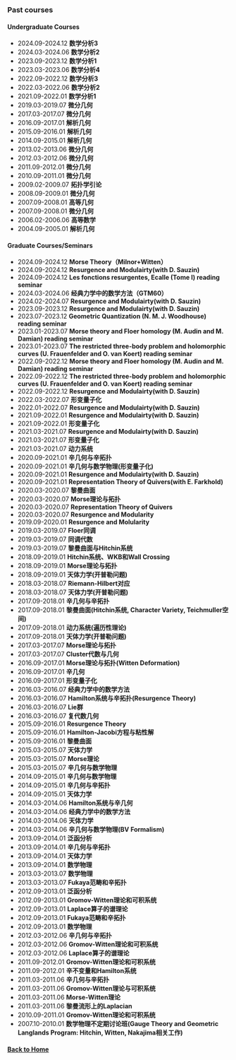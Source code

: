### Past courses

#### Undergraduate Courses
* 2024.09-2024.12 **数学分析3**
* 2024.03-2024.06 **数学分析2**
* 2023.09-2023.12 **数学分析1**
* 2023.03-2023.06 **数学分析4**
* 2022.09-2022.12 **数学分析3**
* 2022.03-2022.06 **数学分析2**
* 2021.09-2022.01 **数学分析1**
* 2019.03-2019.07 **微分几何**
* 2017.03-2017.07 **微分几何**
* 2016.09-2017.01 **解析几何**
* 2015.09-2016.01 **解析几何**
* 2014.09-2015.01 **解析几何**
* 2013.02-2013.06 **微分几何**
* 2012.03-2012.06 **微分几何**
* 2011.09-2012.01 **微分几何**
* 2010.09-2011.01 **微分几何**
* 2009.02-2009.07 **拓扑学引论**
* 2008.09-2009.01 **微分几何**
* 2007.09-2008.01 **高等几何**
* 2007.09-2008.01 **微分几何**
* 2006.02-2006.06 **高等数学**
* 2004.09-2005.01 **解析几何**

#### Graduate Courses/Seminars
* 2024.09-2024.12 **Morse Theory（Milnor+Witten）**
* 2024.09-2024.12 **Resurgence and Modulairty(with D. Sauzin)**
* 2024.09-2024.12 **Les fonctions resurgentes, Ecalle (Tome I) reading seminar**
* 2024.03-2024.06 **经典力学中的数学方法（GTM60）**
* 2024.02-2024.07 **Resurgence and Modulairty(with D. Sauzin)**
* 2023.09-2023.12 **Resurgence and Modulairty(with D. Sauzin)**
* 2023.07-2023.12 **Geometric Quantization (N. M. J. Woodhouse) reading seminar**
* 2023.01-2023.07 **Morse theory and Floer homology (M. Audin and M. Damian) reading seminar**
* 2023.01-2023.07 **The restricted three-body problem and holomorphic curves (U. Frauenfelder and O. van Koert) reading seminar**
* 2022.09-2022.12 **Morse theory and Floer homology (M. Audin and M. Damian) reading seminar**
* 2022.09-2022.12 **The restricted three-body problem and holomorphic curves (U. Frauenfelder and O. van Koert) reading seminar**
* 2022.09-2022.12 **Resurgence and Modulairty(with D. Sauzin)**
* 2022.03-2022.07 **形变量子化**
* 2022.01-2022.07 **Resurgence and Modulairty(with D. Sauzin)**
* 2021.09-2022.01 **Resurgence and Modulairty(with D. Sauzin)**
* 2021.09-2022.01 **形变量子化**
* 2021.03-2021.07 **Resurgence and Modulairty(with D. Sauzin)**
* 2021.03-2021.07 **形变量子化**
* 2021.03-2021.07 **动力系统**
* 2020.09-2021.01 **辛几何与辛拓扑**
* 2020.09-2021.01 **辛几何与数学物理(形变量子化)**
* 2020.09-2021.01 **Resurgence and Modulairty(with D. Sauzin)**
* 2020.09-2021.01 **Representation Theory of Quivers(with E. Farkhold)**
* 2020.03-2020.07 **黎曼曲面**
* 2020.03-2020.07 **Morse理论与拓扑**
* 2020.03-2020.07 **Representation Theory of Quivers**
* 2020.03-2020.07 **Resurgence and Modularity**
* 2019.09-2020.01 **Resurgence and Molularity**
* 2019.03-2019.07 **Floer同调**
* 2019.03-2019.07 **同调代数**
* 2019.03-2019.07 **黎曼曲面与Hitchin系统**
* 2018.09-2019.01 **Hitchin系统、WKB和Wall Crossing**
* 2018.09-2019.01 **Morse理论与拓扑**
* 2018.09-2019.01 **天体力学(开普勒问题)**
* 2018.03-2018.07 **Riemann-Hilbert对应**
* 2018.03-2018.07 **天体力学(开普勒问题)**
* 2017.09-2018.01 **辛几何与辛拓扑**
* 2017.09-2018.01 **黎曼曲面(Hitchin系统, Character Variety, Teichmuller空间)**
* 2017.09-2018.01 **动力系统(遍历性理论)**
* 2017.09-2018.01 **天体力学(开普勒问题)**
* 2017.03-2017.07 **Morse理论与拓扑**
* 2017.03-2017.07 **Cluster代数与几何**
* 2016.09-2017.01 **Morse理论与拓扑(Witten Deformation)**
* 2016.09-2017.01 **辛几何**
* 2016.09-2017.01 **形变量子化**
* 2016.03-2016.07 **经典力学中的数学方法**
* 2016.03-2016.07 **Hamilton系统与辛拓扑(Resurgence Theory)**
* 2016.03-2016.07 **Lie群**
* 2016.03-2016.07 **复代数几何**
* 2015.09-2016.01 **Resurgence Theory**
* 2015.09-2016.01 **Hamilton-Jacobi方程与粘性解**
* 2015.09-2016.01 **黎曼曲面**
* 2015.03-2015.07 **天体力学**
* 2015.03-2015.07 **Morse理论**
* 2015.03-2015.07 **辛几何与数学物理**
* 2014.09-2015.01 **辛几何与数学物理**
* 2014.09-2015.01 **辛几何与辛拓扑**
* 2014.09-2015.01 **天体力学**
* 2014.03-2014.06 **Hamilton系统与辛几何**
* 2014.03-2014.06 **经典力学中的数学方法**
* 2014.03-2014.06 **天体力学**
* 2014.03-2014.06 **辛几何与数学物理(BV Formalism)**
* 2013.09-2014.01 **泛函分析**
* 2013.09-2014.01 **辛几何与辛拓扑**
* 2013.09-2014.01 **天体力学**
* 2013.09-2014.01 **数学物理**
* 2013.03-2013.07 **数学物理**
* 2013.03-2013.07 **Fukaya范畴和辛拓扑**
* 2012.09-2013.01 **泛函分析**
* 2012.09-2013.01 **Gromov-Witten理论和可积系统**
* 2012.09-2013.01 **Laplace算子的谱理论**
* 2012.09-2013.01 **Fukaya范畴和辛拓扑**
* 2012.09-2013.01 **数学物理**
* 2012.03-2012.06 **辛几何与辛拓扑**
* 2012.03-2012.06 **Gromov-Witten理论和可积系统**
* 2012.03-2012.06 **Laplace算子的谱理论**
* 2011.09-2012.01 **Gromov-Witten理论和可积系统**
* 2011.09-2012.01 **辛不变量和Hamilton系统**
* 2011.03-2011.06 **辛几何与辛拓扑**
* 2011.03-2011.06 **Gromov-Witten理论与可积系统**
* 2011.03-2011.06 **Morse-Witten理论**
* 2011.03-2011.06 **黎曼流形上的Laplacian**
* 2010.09-2011.01 **Gromov-Witten理论和可积系统**
* 2007.10-2010.01 **数学物理不定期讨论班(Gauge Theory and Geometric Langlands Program: Hitchin, Witten, Nakajima相关工作)**

#### [Back to Home](https://shanzhong-sun.github.io/ShanzhongSUN/)

